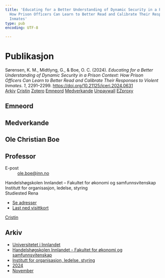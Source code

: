 ```yaml
---
title: 'Educating for a Better Understanding of Dynamic Security in a Prison Context:
  How Prison Officers Can Learn to Better Read and Calibrate Their Responses to Violent
  Inmates'
type: pub
encoding: UTF-8

---
```

<h1>Publikasjon</h1>
<article id="csl-bib-container-2KTT8NVS" class="csl-bib-container">
  <div class="csl-bib-body"> <div class="csl-entry">Sørensen, K. M., Midtlyng, G., &#38; Boe, O. C. (2024). <i>Educating for a Better Understanding of Dynamic Security in a Prison Context: How Prison Officers Can Learn to Better Read and Calibrate Their Responses to Violent Inmates</i>. <i>1</i>, 2291–2299. <a href="https://doi.org/10.21125/iceri.2024.0631">https://doi.org/10.21125/iceri.2024.0631</a></div> </div>
  <div class="csl-bib-buttons">
    <a href="#taxonomy-article-2KTT8NVS" alt="archive" class="csl-bib-button">Arkiv</a>
    <a href="https://app.cristin.no/results/show.jsf?id=2321740" alt="Cristin" class="csl-bib-button">Cristin</a>
    <a href="http://zotero.org/groups/5881554/items/2KTT8NVS" alt="Zotero" class="csl-bib-button">Zotero</a>
    <a href="#keywords-article-2KTT8NVS" alt="keywords" class="csl-bib-button">Emneord</a>
    <a href="#contributors-article-2KTT8NVS" alt="contributors" class="csl-bib-button">Medverkande</a>
    <a href="https://doi.org/10.21125/iceri.2024.0631" alt="Unpaywall" class="csl-bib-button">Unpaywall</a>
    <a href="https://doi.org/10.21125/iceri.2024.0631" alt="EZproxy" class="csl-bib-button">EZproxy</a>
  </div>
  <div id="csl-bib-meta-container-2KTT8NVS"></div>
</article>
<div id="csl-bib-meta-2KTT8NVS" class="csl-bib-meta">
  <article id="keywords-article-2KTT8NVS" class="keywords-article">
    <h1>Emneord</h1>
    
  </article>
  <article id="contributors-article-2KTT8NVS" class="contributors-article">
    <h1>Medverkande</h1>
    <div class="personas"> <div class="vrtx-hinn-person-card"> <div class="photo"> <i class="lar la-user-circle missing-person"></i> </div> <div class="info"> <hgroup><h1>Ole Christian Boe</h1> <h2>Professor</h2> </hgroup><dl> <dt>E-post</dt> <dd> <a href="mailto:ole.boe@inn.no">ole.boe@inn.no</a> </dd> </dl> <p> Handelshøgskolen Innlandet – Fakultet for økonomi og samfunnsvitenskap<br> Institutt for organisasjon, ledelse, styring<br> Studiested Rena </p> <ul class="vrtx-hinn-links"> <li><a href="https://www.inn.no/finn-en-ansatt/ole-boe.html#vrtx-hinn-addresses">Se adresser</a></li> <li><a href="https://www.inn.no/finn-en-ansatt/ole-boe.html?vrtx=vcf">Last ned visittkort</a></li> </ul> </div> </div> <a href="https://app.cristin.no/persons/show.jsf?id=603087" alt="Cristin URL" class="personas-cristin">Cristin</a> </div>
  </article>
  <article id="taxonomy-article-2KTT8NVS" class="taxonomy-article">
    <h1>Arkiv</h1>
    <ul>
      <li>
        <a href="/nn/archive/?key=3DCRN523">Universitetet i Innlandet</a>
      </li>
      <li>
        <a href="/nn/archive/?key=DU8Q9LN9">Handelshøgskolen Innlandet - Fakultet for økonomi og samfunnsvitenskap</a>
      </li>
      <li>
        <a href="/nn/archive/?key=4LUWR3ZM">Institutt for organisasjon, ledelse, styring</a>
      </li>
      <li>
        <a href="/nn/archive/?key=TY5PNNUR">2024</a>
      </li>
      <li>
        <a href="/nn/archive/?key=QVAW4LVT">November</a>
      </li>
    </ul>
  </article>
</div>
